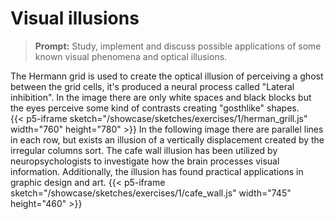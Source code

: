 # Visual illusions
>**Prompt:** Study, implement and discuss possible applications of some known visual phenomena and optical illusions.
>

The Hermann grid is used to create the optical illusion of perceiving a ghost between the grid cells, it's
produced a neural process called "Lateral inhibition". In the image there are only white spaces and black blocks
but the eyes perceive some kind of contrasts creating "gosthlike" shapes.  
{{< p5-iframe sketch="/showcase/sketches/exercises/1/herman_grill.js" width="760" height="780" >}}
In the following image there are parallel lines in each row, but exists an illusion of a vertically displacement created by the
irregular columns sort. The cafe wall illusion has been utilized by neuropsychologists to investigate how the brain processes visual information. Additionally, the illusion has found practical applications in graphic design and art.
{{< p5-iframe sketch="/showcase/sketches/exercises/1/cafe_wall.js" width="745" height="460" >}}